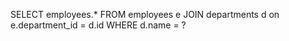 SELECT
    employees.*
FROM
    employees e
JOIN
    departments d on e.department_id = d.id
WHERE
    d.name = ?